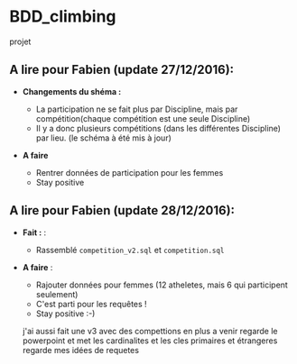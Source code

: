 # BDD_climbing
projet

## A lire pour Fabien (update **27/12/2016**):
- **Changements du shéma :**  
    - La participation ne se fait plus par Discipline, mais par compétition(chaque compétition est une seule Discipline)
    - Il y a donc plusieurs compétitions (dans les différentes Discipline) par lieu.
 (le schéma à été mis à jour)

- **A faire**
    - Rentrer données de participation pour les femmes
    - Stay positive

## A lire pour Fabien (update **28/12/2016**):  
- **Fait :** :   
    - Rassemblé `competition_v2.sql` et `competition.sql`
- **A faire** :  
    - Rajouter données pour femmes (12 atheletes, mais 6 qui participent seulement)
    - C'est parti pour les requêtes !
    - Stay positive :-)
    
    j'ai aussi fait une v3 avec des compettions en plus a venir 
    regarde le powerpoint et met les cardinalites et les cles primaires et étrangeres
    regarde mes idées de requetes 
